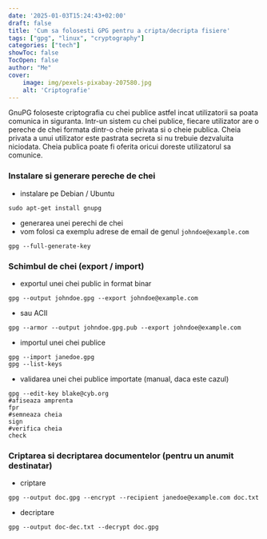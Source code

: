 ```yaml
---
date: '2025-01-03T15:24:43+02:00'
draft: false
title: 'Cum sa folosesti GPG pentru a cripta/decripta fisiere'
tags: ["gpg", "linux", "cryptography"]
categories: ["tech"]
showToc: false
TocOpen: false
author: "Me"
cover:
    image: img/pexels-pixabay-207580.jpg
    alt: 'Criptografie'
---
```


GnuPG foloseste criptografia cu chei publice astfel incat utilizatorii sa poata comunica in siguranta. Intr-un sistem cu chei publice, fiecare utilizator are o pereche de chei formata dintr-o cheie privata si o cheie publica. Cheia privata a unui utilizator este pastrata secreta si nu trebuie dezvaluita niciodata. Cheia publica poate fi oferita oricui doreste utilizatorul sa comunice.

### Instalare si generare pereche de chei

- instalare pe Debian / Ubuntu

```shell
sudo apt-get install gnupg
```

- generarea unei perechi de chei
- vom folosi ca exemplu adrese de email de genul `johndoe@example.com`

```shell
gpg --full-generate-key
```

### Schimbul de chei (export / import)

- exportul unei chei public in format binar

```shell
gpg --output johndoe.gpg --export johndoe@example.com
```

- sau ACII

```shell
gpg --armor --output johndoe.gpg.pub --export johndoe@example.com
```

- importul unei chei publice
```shell
gpg --import janedoe.gpg
gpg --list-keys
```

- validarea unei chei publice importate (manual, daca este cazul)
```
gpg --edit-key blake@cyb.org
#afiseaza amprenta
fpr 
#semneaza cheia
sign
#verifica cheia
check
```



### Criptarea si decriptarea documentelor (pentru un anumit destinatar)
- criptare
```shell
gpg --output doc.gpg --encrypt --recipient janedoe@example.com doc.txt
```

- decriptare
```shell
gpg --output doc-dec.txt --decrypt doc.gpg
```


